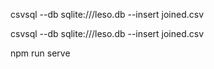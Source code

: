 

csvsql --db sqlite:///leso.db --insert joined.csv


csvsql --db sqlite:///leso.db --insert joined.csv


npm run serve